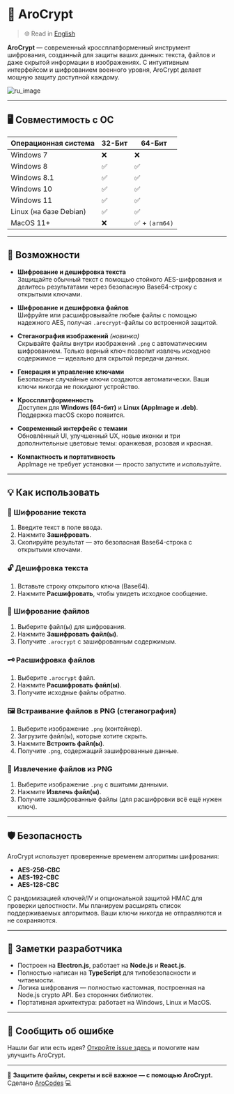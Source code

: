 # 🔐 AroCrypt
> 🌐 Read in [English](README.md)

**AroCrypt** — современный кроссплатформенный инструмент шифрования, созданный для защиты ваших данных: текста, файлов и даже скрытой информации в изображениях. С интуитивным интерфейсом и шифрованием военного уровня, AroCrypt делает мощную защиту доступной каждому.

![ru_image](https://github.com/user-attachments/assets/2bb3d7b5-75cf-4fa4-819b-c6410609b8bb)

---

## 🖥️ Совместимость с ОС

| Операционная система | 32-Бит | 64-Бит |
|----------------------|--------|--------|
| Windows 7            | ❌     | ❌     |
| Windows 8            | ✅     | ✅     |
| Windows 8.1          | ✅     | ✅     |
| Windows 10           | ✅     | ✅     |
| Windows 11           | ✅     | ✅     |
| Linux (на базе Debian) | ✅   | ✅     |
| MacOS 11+ | ❌ | ✅ + `(arm64)`  |

---

## 🚀 Возможности

- **Шифрование и дешифровка текста**  
  Защищайте обычный текст с помощью стойкого AES-шифрования и делитесь результатами через безопасную Base64-строку с открытыми ключами.

- **Шифрование и дешифровка файлов**  
  Шифруйте или расшифровывайте любые файлы с помощью надежного AES, получая `.arocrypt`-файлы со встроенной защитой.

- **Стеганография изображений** *(новинка)*  
  Скрывайте файлы внутри изображений `.png` с автоматическим шифрованием. Только верный ключ позволит извлечь исходное содержимое — идеально для скрытой передачи данных.

- **Генерация и управление ключами**  
  Безопасные случайные ключи создаются автоматически. Ваши ключи никогда не покидают устройство.

- **Кроссплатформенность**  
  Доступен для **Windows (64-бит)** и **Linux (AppImage и .deb)**. Поддержка macOS скоро появится.

- **Современный интерфейс с темами**  
  Обновлённый UI, улучшенный UX, новые иконки и три дополнительные цветовые темы: оранжевая, розовая и красная.

- **Компактность и портативность**  
  AppImage не требует установки — просто запустите и используйте.

---

## 💡 Как использовать

### 🔏 Шифрование текста
1. Введите текст в поле ввода.
2. Нажмите **Зашифровать**.
3. Скопируйте результат — это безопасная Base64-строка с открытыми ключами.

### 🔓 Дешифровка текста
1. Вставьте строку открытого ключа (Base64).
2. Нажмите **Расшифровать**, чтобы увидеть исходное сообщение.

### 📁 Шифрование файлов
1. Выберите файл(ы) для шифрования.
2. Нажмите **Зашифровать файл(ы)**.
3. Получите `.arocrypt` с зашифрованным содержимым.

### 🗝️ Расшифровка файлов
1. Выберите `.arocrypt` файл.
2. Нажмите **Расшифровать файл(ы)**.
3. Получите исходные файлы обратно.

### 🖼️ Встраивание файлов в PNG (стеганография)
1. Выберите изображение `.png` (контейнер).
2. Загрузите файл(ы), которые хотите скрыть.
3. Нажмите **Встроить файл(ы)**.
4. Получите `.png`, содержащий зашифрованные данные.

### 🧩 Извлечение файлов из PNG
1. Выберите изображение `.png` с вшитыми данными.
2. Нажмите **Извлечь файл(ы)**.
3. Получите зашифрованные файлы (для расшифровки всё ещё нужен ключ).

---

## 🛡️ Безопасность

AroCrypt использует проверенные временем алгоритмы шифрования:

- **AES-256-CBC**
- **AES-192-CBC**
- **AES-128-CBC**

С рандомизацией ключей/IV и опциональной защитой HMAC для проверки целостности. Мы планируем расширять список поддерживаемых алгоритмов. Ваши ключи никогда не отправляются и не сохраняются.

---

## 🧪 Заметки разработчика

- Построен на **Electron.js**, работает на **Node.js** и **React.js**.
- Полностью написан на **TypeScript** для типобезопасности и читаемости.
- Логика шифрования — полностью кастомная, построенная на Node.js crypto API. Без сторонних библиотек.
- Портативная архитектура: работает на Windows, Linux и MacOS.

---

## 🐛 Сообщить об ошибке

Нашли баг или есть идея? [Откройте issue здесь](https://github.com/OfficialAroCodes/AroCrypt/issues) и помогите нам улучшить AroCrypt.

---

🔐 **Защитите файлы, секреты и всё важное — с помощью AroCrypt.**  
Сделано [AroCodes](https://github.com/OfficialAroCodes) 💻
